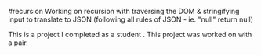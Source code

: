 #recursion
Working on recursion with traversing the DOM & stringifying input to translate to JSON (following all rules of JSON - ie. "null" return null)

This is a project I completed as a student . This project was worked on with a pair.
